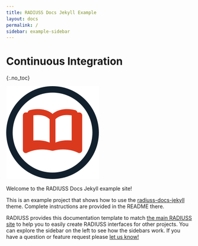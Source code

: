 ```yaml
---
title: RADIUSS Docs Jekyll Example
layout: docs
permalink: /
sidebar: example-sidebar
---
```


# Continuous Integration

{:.no_toc}

![img/radiuss-librarian.png](img/radiuss-librarian.png)

Welcome to the RADIUSS Docs Jekyll example site! 

This is an example project that shows how to use the [radiuss-docs-jekyll](https://github.com/rse-radiuss/radiuss-docs-jekyll) theme. Complete instructions are provided in the README there.

RADIUSS provides this documentation template to match <a href="https://rse-radiuss.github.io" target="_blank">the main RADIUSS site</a> to help you to easily create RADIUSS interfaces for other projects. You can explore the sidebar on the left to see how the sidebars work. If you have a question or feature request please <a href="https://github.com/rse-radiuss/radiuss-docs-jekyll/issues" target="_blank">let us know!</a>


